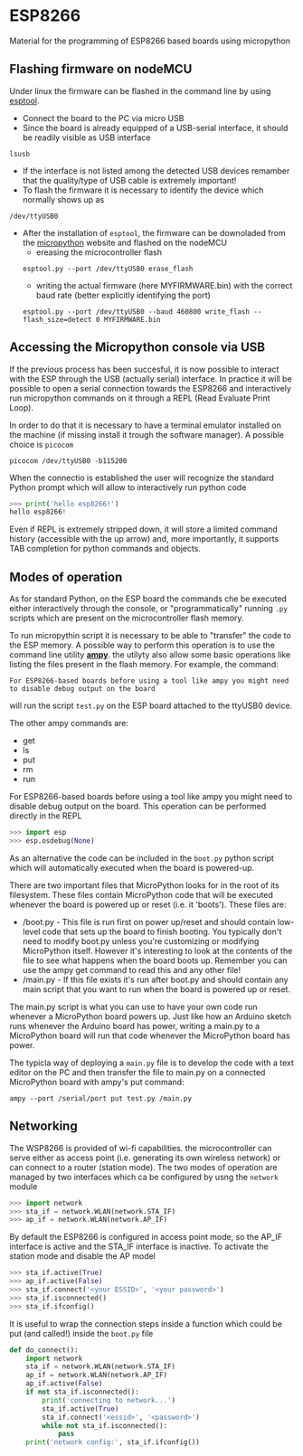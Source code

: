 # ESP8266
Material for the programming of ESP8266 based boards using micropython

## Flashing firmware on nodeMCU
Under linux the firmware can be flashed in the command line by using [esptool](https://github.com/espressif/esptool).

* Connect the board to the PC via micro USB
* Since the board is already equipped of a USB-serial interface, it should be readily visible as USB interface

```
lsusb
```
* If the interface is not listed among the detected USB devices remamber that the quality/type of USB cable is extremely important!
* To flash the firmware it is necessary to identify the device which normally shows up as

```
/dev/ttyUSB0
```
* After the installation of `esptool`, the firmware can be downoladed from the [micropython](https://micropython.org/download/esp8266/) website and flashed on the nodeMCU 
  * ereasing the microcontroller flash
  ```
  esptool.py --port /dev/ttyUSB0 erase_flash
  ```
  * writing the actual firmware (here MYFIRMWARE.bin) with the correct baud rate (better explicitly identifying the port)
  ```
  esptool.py --port /dev/ttyUSB0 --baud 460800 write_flash --flash_size=detect 0 MYFIRMWARE.bin 

  ```

## Accessing the Micropython console via USB
If the previous process has been succesful, it is now possible to interact with the ESP through the USB (actually serial) interface. In practice it will be possible to open a serial connection towards the ESP8266 and interactively run micropython commands on it through a REPL (Read Evaluate Print Loop).

In order to do that it is necessary to have a terminal emulator installed on the machine (if missing install it trough the software manager). A possible choice is `picocom`

```
picocom /dev/ttyUSB0 -b115200
```

When the connectio is established the user will recognize the standard Python prompt which will allow to interactively run python code

```python
>>> print('hello esp8266!')
hello esp8266!
```
Even if REPL is extremely stripped down, it will store a limited command history (accessible with the up arrow) and, more importantly, it supports TAB completion for python commands and objects.

## Modes of operation
As for standard Python, on the ESP board the commands che be executed either interactively through the console, or "programmatically" running `.py` scripts which are present on the microcontroller flash memory.

To run micropythin script it is necessary to be able to "transfer" the code to the ESP memory. A possible way to perform this operation is to use the command line utility [**ampy**](https://learn.adafruit.com/micropython-basics-load-files-and-run-code/install-ampy). the utilyty also allow some basic operations like listing the files present in the flash memory. For example, the command: 

```
For ESP8266-based boards before using a tool like ampy you might need to disable debug output on the board
```
will run the script `test.py` on the ESP board attached to the ttyUSB0 device.

The other ampy commands are:

* get
* ls
* put
* rm 
* run

For ESP8266-based boards before using a tool like ampy you might need to disable debug output on the board. This operation can be performed directly in the REPL

```python
>>> import esp
>>> esp.osdebug(None)
```

As an alternative the code can be included in the `boot.py` python script which will automatically executed when the board is powered-up.

There are two important files that MicroPython looks for in the root of its filesystem.  These files contain MicroPython code that will be executed whenever the board is powered up or reset (i.e. it 'boots').  These files are:

* /boot.py - This file is run first on power up/reset and should contain low-level code that sets up the board to finish booting.  You typically don't need to modify boot.py unless you're customizing or modifying MicroPython itself.  However it's interesting to look at the contents of the file to see what happens when the board boots up.  Remember you can use the ampy get command to read this and any other file!
* /main.py - If this file exists it's run after boot.py and should contain any main script that you want to run when the board is powered up or reset.

The main.py script is what you can use to have your own code run whenever a MicroPython board powers up.  Just like how an Arduino sketch runs whenever the Arduino board has power, writing a main.py to a MicroPython board will run that code whenever the MicroPython board has power.

The typicla way of deploying a `main.py` file is to develop the code with a text editor on the PC and then transfer the file 
to main.py on a connected MicroPython board with ampy's put command:

```
ampy --port /serial/port put test.py /main.py
```

## Networking
The WSP8266 is provided of wi-fi capabilities. the microcontroller can serve either as access point (i.e. generating its own wireless network) or can connect to a router (station mode). The two modes of operation are managed by two interfaces which ca be configured by usng the `network` module


```python
>>> import network
>>> sta_if = network.WLAN(network.STA_IF)
>>> ap_if = network.WLAN(network.AP_IF)
```

By default the ESP8266 is configured in access point mode, so the AP_IF interface is active and the STA_IF interface is inactive. To activate the station mode and disable the AP model

```python
>>> sta_if.active(True)
>>> ap_if.active(False)
>>> sta_if.connect('<your ESSID>', '<your password>')
>>> sta_if.isconnected()
>>> sta_if.ifconfig()
```
It is useful to wrap the connection steps inside a function which could be put (and called!) inside the `boot.py` file


```python
def do_connect():
    import network
    sta_if = network.WLAN(network.STA_IF)
    ap_if = network.WLAN(network.AP_IF)
    ap_if.active(False)
    if not sta_if.isconnected():
        print('connecting to network...')
        sta_if.active(True)
        sta_if.connect('<essid>', '<password>')
        while not sta_if.isconnected():
            pass
    print('network config:', sta_if.ifconfig())

```




